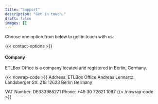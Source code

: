 ```yaml
---
title: "Support"
description: "Get in touch."
draft: false
images: []
---
```


Choose one option from below to get in touch with us:

{{< contact-options >}}

#### Company 

ETLBox Office is a company located and registered in Berlin, Germany.

{{< nowrap-code >}}
Address: ETLBox Office Andreas Lennartz 
Landsberger Str. 218
12623 Berlin 
Germany

VAT Number: DE333985271
Phone: +49 30 72621 1087
{{< /nowrap-code >}}

